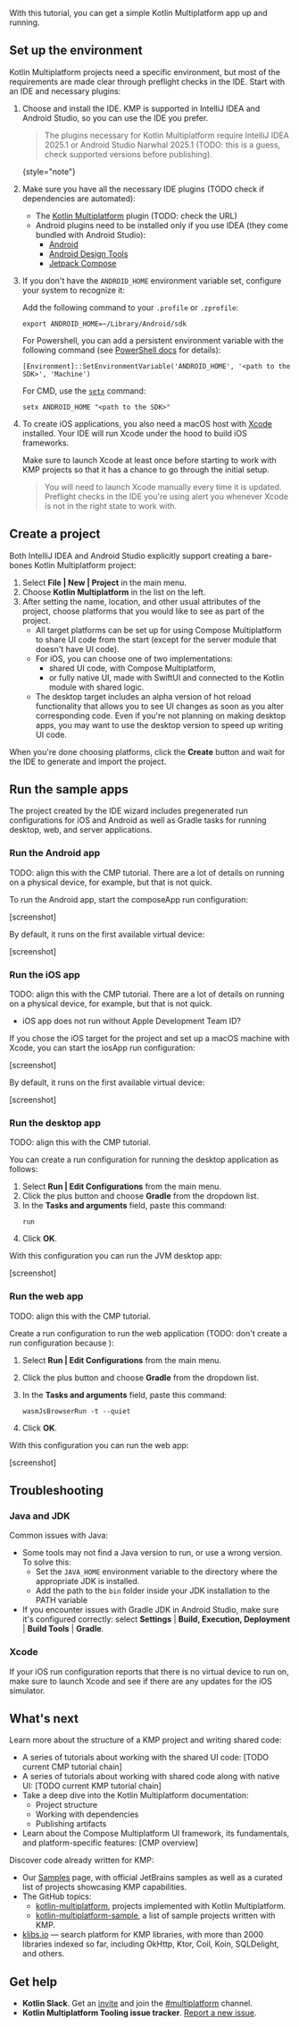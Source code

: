 [//]: # (title: Kotlin Multiplatform quickstart)

With this tutorial, you can get a simple Kotlin Multiplatform app up and running.

## Set up the environment

Kotlin Multiplatform projects need a specific environment,
but most of the requirements are made clear through preflight checks in the IDE.
Start with an IDE and necessary plugins:

1. Choose and install the IDE.
    KMP is supported in IntelliJ IDEA and Android Studio, so you can use the IDE you prefer.

    > The plugins necessary for Kotlin Multiplatform require IntelliJ IDEA 2025.1
    > or Android Studio Narwhal 2025.1 (TODO: this is a guess, check supported versions before publishing).
    >
    {style="note"}

2. Make sure you have all the necessary IDE plugins (TODO check if dependencies are automated):

    * The [Kotlin Multiplatform](https://plugins.jetbrains.com/plugin/14936-kotlin-multiplatform) plugin (TODO: check the URL)
    * Android plugins need to be installed only if you use IDEA (they come bundled with Android Studio):
      * [Android](https://plugins.jetbrains.com/plugin/22989-android)
      * [Android Design Tools](https://plugins.jetbrains.com/plugin/22990-android-design-tools)
      * [Jetpack Compose](https://plugins.jetbrains.com/plugin/18409-jetpack-compose) 

3. If you don't have the `ANDROID_HOME` environment variable set, configure your system to recognize it:

    <tabs>
    <tab title= "Bash or Zsh">
   
    Add the following command to your `.profile` or `.zprofile`:
        
    ```shell
    export ANDROID_HOME=~/Library/Android/sdk
    ```
   
    </tab>
    <tab title= "Windows Powershell or CMD">

    For Powershell, you can add a persistent environment variable with the following command (see [PowerShell docs](https://learn.microsoft.com/en-us/powershell/module/microsoft.powershell.core/about/about_environment_variables)
    for details):

    ```shell
    [Environment]::SetEnvironmentVariable('ANDROID_HOME', '<path to the SDK>', 'Machine')
    ```

    For CMD, use the [`setx`](https://learn.microsoft.com/en-us/windows-server/administration/windows-commands/setx) command:
    
    ```shell
    setx ANDROID_HOME "<path to the SDK>"
    ```
    </tab>
    </tabs>

4. To create iOS applications, you also need a macOS host with [Xcode](https://apps.apple.com/us/app/xcode/id497799835) installed.
   Your IDE will run Xcode under the hood to build iOS frameworks.

    Make sure to launch Xcode at least once before starting to work with KMP projects so that it has a chance to
    go through the initial setup.

    > You will need to launch Xcode manually every time it is updated.
    > Preflight checks in the IDE you're using alert you whenever Xcode is not in the right state to work with.

## Create a project 

Both IntelliJ IDEA and Android Studio explicitly support creating a bare-bones Kotlin Multiplatform project:

1. Select **File | New | Project** in the main menu.
2. Choose **Kotlin Multiplatform** in the list on the left.
3. After setting the name, location, and other usual attributes of the project, choose platforms that you
    would like to see as part of the project.
    * All target platforms can be set up for using Compose Multiplatform to share UI code from the start
      (except for the server module that doesn't have UI code).
    * For iOS, you can choose one of two implementations: 
      * shared UI code, with Compose Multiplatform,
      * or fully native UI, made with SwiftUI and connected to the Kotlin module with shared logic.  
    * The desktop target includes an alpha version of hot reload functionality that allows you to see UI changes
      as soon as you alter corresponding code.
      Even if you're not planning on making desktop apps, you may want to use the desktop version to speed up
      writing UI code.

When you're done choosing platforms, click the **Create** button and wait for the IDE to generate and import the project.

## Run the sample apps

The project created by the IDE wizard includes pregenerated run configurations for iOS and Android
as well as Gradle tasks for running desktop, web, and server applications.

### Run the Android app

TODO: align this with the CMP tutorial. There are a lot of details on running on a physical device, for example,
but that is not quick.

To run the Android app, start the composeApp run configuration:

[screenshot]

By default, it runs on the first available virtual device:

[screenshot]

### Run the iOS app

TODO: align this with the CMP tutorial. There are a lot of details on running on a physical device, for example,
but that is not quick.
* iOS app does not run without Apple Development Team ID?

If you chose the iOS target for the project and set up a macOS machine with Xcode,
you can start the iosApp run configuration:

[screenshot]

By default, it runs on the first available virtual device:

[screenshot]

### Run the desktop app

TODO: align this with the CMP tutorial.

You can create a run configuration for running the desktop application as follows:

1. Select **Run | Edit Configurations** from the main menu.
2. Click the plus button and choose **Gradle** from the dropdown list.
3. In the **Tasks and arguments** field, paste this command:
   ```shell
   run
   ```
4. Click **OK**.

With this configuration you can run the JVM desktop app:

[screenshot]

### Run the web app

TODO: align this with the CMP tutorial.

Create a run configuration to run the web application (TODO: don't create a run configuration because ):

1. Select **Run | Edit Configurations** from the main menu.
2. Click the plus button and choose **Gradle** from the dropdown list.
3. In the **Tasks and arguments** field, paste this command:

   ```shell
   wasmJsBrowserRun -t --quiet
   ```

4. Click **OK**.

With this configuration you can run the web app:

[screenshot]

## Troubleshooting

### Java and JDK

Common issues with Java:

* Some tools may not find a Java version to run, or use a wrong version.
  To solve this:
    * Set the `JAVA_HOME` environment variable to the directory where the appropriate JDK is installed.
    * Add the path to the `bin` folder inside your JDK installation to the PATH variable
* If you encounter issues with Gradle JDK in Android Studio, make sure it's configured correctly:
  select **Settings** | **Build, Execution, Deployment** | **Build Tools** | **Gradle**.

### Xcode

If your iOS run configuration reports that there is no virtual device to run on, make sure to launch Xcode
and see if there are any updates for the iOS simulator.

## What's next

Learn more about the structure of a KMP project and writing shared code:
* A series of tutorials about working with the shared UI code: [TODO current CMP tutorial chain]
* A series of tutorials about working with shared code along with native UI: [TODO current KMP tutorial chain]
* Take a deep dive into the Kotlin Multiplatform documentation:
  * Project structure
  * Working with dependencies
  * Publishing artifacts
* Learn about the Compose Multiplatform UI framework, its fundamentals, and platform-specific features: [CMP overview]

Discover code already written for KMP:
* Our [Samples](multiplatform-samples.md) page, with official JetBrains samples as well as a curated list of
    projects showcasing KMP capabilities.
* The GitHub topics:
  * [kotlin-multiplatform](https://github.com/topics/kotlin-multiplatform), projects implemented with Kotlin Multiplatform.
  * [kotlin-multiplatform-sample](https://github.com/topics/kotlin-multiplatform-sample),
      a list of sample projects written with KMP.
* [klibs.io](https://klibs.io) — search platform for KMP libraries, with more than 2000 libraries indexed so far,
    including OkHttp, Ktor, Coil, Koin, SQLDelight, and others.

## Get help

* **Kotlin Slack**. Get an [invite](https://surveys.jetbrains.com/s3/kotlin-slack-sign-up) and join the [#multiplatform](https://kotlinlang.slack.com/archives/C3PQML5NU) channel.
* **Kotlin Multiplatform Tooling issue tracker**. [Report a new issue](https://youtrack.jetbrains.com/newIssue?project=KMT).
